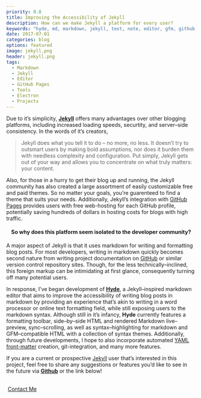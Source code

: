 ```yaml
---
priority: 0.8
title: Improving the Accessibility of Jekyll
description: How can we make Jekyll a platform for every user?
keywords: "hyde, md, markdown, jekyll, text, note, editor, gfm, github pages, blog, blogging, readme, markup, github, CodeMirror, syntax, highlighting"
date: 2017-07-01
categories: blog
options: featured
image: jekyll.png
header: jekyll.png
tags:
  - Markdown
  - Jekyll
  - Editor
  - GitHub Pages
  - Tools
  - Electron
  - Projects
---
```


  Due to it&rsquo;s simplicity, [**Jekyll**][jekyll] offers many advantages over other blogging platforms, including increased loading speeds, securtity, and server&ndash;side consistency. In the words of it&rsquo;s creators,

  > Jekyll does what you tell it to do &ndash; no more, no less. It doesn&rsquo;t try to outsmart users by making bold assumptions, nor does it burden them with needless complexity and configuration. Put simply, Jekyll gets out of your way and allows you to concentrate on what truly matters: your content.

  Also, for those in a hurry to get their blog up and running, the Jekyll community has also created a large assortment of easily customizable free and paid themes. So no matter your goals, you&rsquo;re guarenteed to find a theme that suits your needs.
  Additionally, Jekyll&rsquo;s integration with [GitHub Pages][github pages] provides users with free web-hosting for each GitHub profile, potentially saving hundreds of dollars in hosting costs for blogs with high traffic.

  <h4 align="center">So why does this platform seem isolated to the developer community?</h4>

  A major aspect of Jekyll is that it uses markdown for writing and formatting blog posts. For most developers, writing in markdown quickly becomes second nature from writing project documentation on [GitHub][github] or similar version control repository sites. Though, for the less technically&ndash;inclined, this foreign markup can be intimidating at first glance, consequently turning off many potential users.

  In response, I&rsquo;ve began development of [**Hyde**][hyde], a Jekyll&ndash;inspired markdown editor that aims to improve the accessibility of writing blog posts in markdown by providing an experience that&rsquo;s akin to writing in a word processor or online text formatting field, while still exposing users to the markdown syntax.
  Although still in it&rsquo;s infancy, **Hyde** currently features a formatting toolbar, side&ndash;by&ndash;side HTML and rendered Markdown live&ndash;preview, sync&ndash;scrolling, as well as syntax&ndash;highlighting for markdown and GFM&ndash;compatible HTML with a collection of syntax themes.
  Additionally, through future developments, I hope to also incorporate automated [YAML front-matter][jekyll frontmatter] creation, git-integration, and many more features.

  If you are a current or prospective [Jekyll][jekyll] user that&rsquo;s interested in this project, feel free to share any suggestions or features you&rsquo;d like to see in the future via [**Github**][hyde] or the link below!

  <br>

  <div class="button bottom special">
    <a class="" href="{{ '/contact/' | prepend: site.baseurl }}" style="padding-left: 4px;">Contact Me</a>
  </div>


[hyde]: https://github.com/Hyde/
[jekyll]: https://jekyllrb.com/
[jekyll frontmatter]: https://jekyllrb.com/docs/frontmatter/
[github]: https://github.com/
[github pages]: https://pages.github.com
